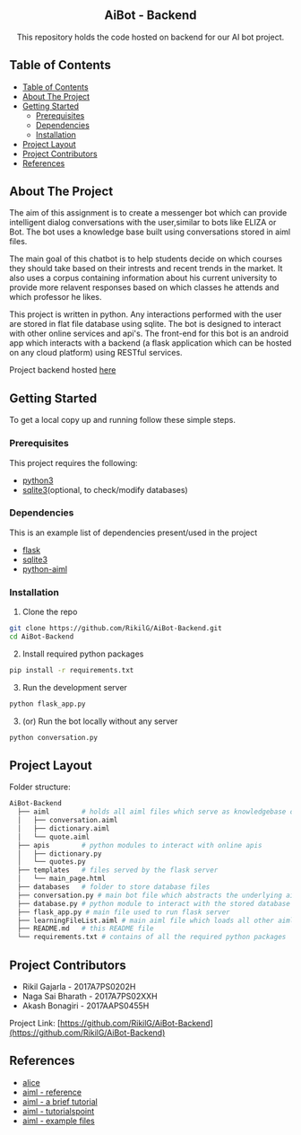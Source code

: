 <!--
*** To avoid retyping too much info. Do a search and replace for the following:
*** RikilG, AiBot-Backend, twitter_handle, email
-->

<!-- PROJECT LOGO -->
<br />
<p align="center">
  <!-- <a href="https://github.com/RikilG/AiBot-Backend">
    <img src="images/logo.png" alt="Logo" width="80" height="80">
  </a> -->

  <h2 align="center">AiBot - Backend</h2>

  <p align="center">
    This repository holds the code hosted on backend for our AI bot project. 
    <!-- <br />
    <br />
    <a href="https://github.com/RikilG/AiBot-Backend">View Demo</a> -->
  </p>
</p>


## Table of Contents

- [Table of Contents](#table-of-contents)
- [About The Project](#about-the-project)
- [Getting Started](#getting-started)
  - [Prerequisites](#prerequisites)
  - [Dependencies](#dependencies)
  - [Installation](#installation)
- [Project Layout](#project-layout)
- [Project Contributors](#project-contributors)
- [References](#references)


## About The Project

The aim of this assignment is to create a messenger bot which can provide intelligent dialog 
conversations with the user,similar to bots like ELIZA or Bot. The bot uses a knowledge base 
built using conversations stored in aiml files.

The main goal of this chatbot is to help students decide on which courses they should take based 
on their intrests and recent trends in the market. It also uses a corpus containing information 
about his current university to provide more relavent responses based on which classes he attends 
and which professor he likes.

This project is written in python. Any interactions performed with the user are stored in flat 
file database using sqlite. The bot is designed to interact with other online services and api's.
The front-end for this bot is an android app which interacts with a backend (a flask application which 
can be hosted on any cloud platform) using RESTful services.

<!-- If you have hosted your project (ex: Heroku) l -->
Project backend hosted [here](https://rikilg.pythonanywhere.com)


## Getting Started

To get a local copy up and running follow these simple steps.

### Prerequisites

This project requires the following:
 - [python3](https://www.python.org/)
 - [sqlite3](https://www.sqlite.org/)(optional, to check/modify databases)

### Dependencies

This is an example list of dependencies present/used in the project
 - [flask](https://palletsprojects.com/p/flask/)
 - [sqlite3](https://docs.python.org/3/library/sqlite3.html)
 - [python-aiml](https://pypi.org/project/python-aiml/)

### Installation
 
1. Clone the repo
```sh
git clone https://github.com/RikilG/AiBot-Backend.git
cd AiBot-Backend
```
2. Install required python packages
```sh
pip install -r requirements.txt
```
3. Run the development server
```sh
python flask_app.py
```
3. (or) Run the bot locally without any server
```sh
python conversation.py 
```


## Project Layout

Folder structure:
```sh
AiBot-Backend
  ├── aiml        # holds all aiml files which serve as knowledgebase of the bot
  │   ├── conversation.aiml
  │   ├── dictionary.aiml
  │   └── quote.aiml
  ├── apis        # python modules to interact with online apis
  │   ├── dictionary.py
  │   └── quotes.py
  ├── templates   # files served by the flask server 
  │   └── main_page.html
  ├── databases   # folder to store database files 
  ├── conversation.py # main bot file which abstracts the underlying aiml interaction
  ├── database.py # python module to interact with the stored database
  ├── flask_app.py # main file used to run flask server
  ├── learningFileList.aiml # main aiml file which loads all other aiml files
  ├── README.md   # this README file
  └── requirements.txt # contains of all the required python packages
```


## Project Contributors

 - Rikil Gajarla - 2017A7PS0202H
 - Naga Sai Bharath - 2017A7PS02XXH
 - Akash Bonagiri - 2017AAPS0455H

Project Link: [https://github.com/RikilG/AiBot-Backend](https://github.com/RikilG/AiBot-Backend)


## References

 - [alice](https://github.com/mz026/aiml-en-us-foundation-alice.v1-0)
 - [aiml - reference](http://callmom.pandorabots.com/static/reference/)
 - [aiml - a brief tutorial](https://arxiv.org/abs/1307.3091)
 - [aiml - tutorialspoint](https://www.tutorialspoint.com/aiml/aiml_introduction.htm)
 - [aiml - example files](https://github.com/pandorabots/Free-AIML)